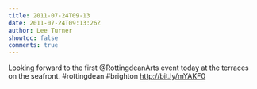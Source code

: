 ```yaml
---
title: 2011-07-24T09-13
date: 2011-07-24T09:13:26Z
author: Lee Turner
showtoc: false
comments: true
---
```


Looking forward to the first @RottingdeanArts event today at the terraces on the seafront. #rottingdean #brighton http://bit.ly/mYAKF0

